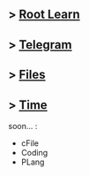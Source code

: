 ## > [Root Learn](Root.md)
## > [Telegram](Telegram.md)
## > [Files](Files.md)
## > [Time](Time.md)

soon... :
* cFile
* Coding
* PLang

